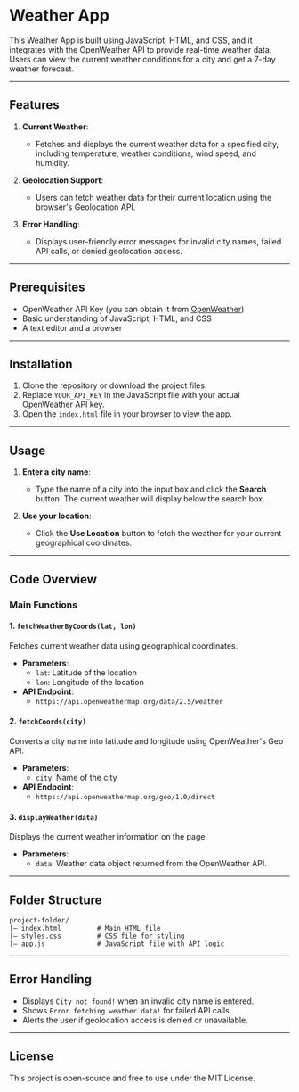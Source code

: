 # Weather App

This Weather App is built using JavaScript, HTML, and CSS, and it integrates with the OpenWeather API to provide real-time weather data. Users can view the current weather conditions for a city and get a 7-day weather forecast.

---

## Features

1. **Current Weather**:
   - Fetches and displays the current weather data for a specified city, including temperature, weather conditions, wind speed, and humidity.

2. **Geolocation Support**:
   - Users can fetch weather data for their current location using the browser's Geolocation API.

3. **Error Handling**:
   - Displays user-friendly error messages for invalid city names, failed API calls, or denied geolocation access.

---

## Prerequisites

- OpenWeather API Key (you can obtain it from [OpenWeather](https://openweathermap.org/))
- Basic understanding of JavaScript, HTML, and CSS
- A text editor and a browser

---

## Installation

1. Clone the repository or download the project files.
2. Replace `YOUR_API_KEY` in the JavaScript file with your actual OpenWeather API key.
3. Open the `index.html` file in your browser to view the app.

---

## Usage

1. **Enter a city name**:
   - Type the name of a city into the input box and click the **Search** button. The current weather will display below the search box.

2. **Use your location**:
   - Click the **Use Location** button to fetch the weather for your current geographical coordinates.

---

## Code Overview

### **Main Functions**

#### 1. `fetchWeatherByCoords(lat, lon)`
Fetches current weather data using geographical coordinates.
- **Parameters**:
  - `lat`: Latitude of the location
  - `lon`: Longitude of the location
- **API Endpoint**:
  - `https://api.openweathermap.org/data/2.5/weather`

#### 2. `fetchCoords(city)`
Converts a city name into latitude and longitude using OpenWeather's Geo API.
- **Parameters**:
  - `city`: Name of the city
- **API Endpoint**:
  - `https://api.openweathermap.org/geo/1.0/direct`

#### 3. `displayWeather(data)`
Displays the current weather information on the page.
- **Parameters**:
  - `data`: Weather data object returned from the OpenWeather API.

---

## Folder Structure

```
project-folder/
|— index.html         # Main HTML file
|— styles.css         # CSS file for styling
|— app.js             # JavaScript file with API logic
```

---

## Error Handling

- Displays `City not found!` when an invalid city name is entered.
- Shows `Error fetching weather data!` for failed API calls.
- Alerts the user if geolocation access is denied or unavailable.

---

## License
This project is open-source and free to use under the MIT License.


